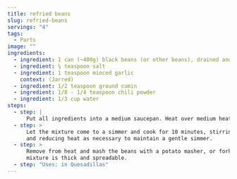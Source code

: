 ```yaml
---
title: refried beans
slug: refried-beans
servings: "4"
tags:
  - Parts
image: ""
ingredients:
  - ingredient: 1 can (~400g) black beans (or other beans), drained and rinsed
  - ingredient: ¼ teaspoon salt
  - ingredient: 1 teaspoon minced garlic
    context: (Jarred)
  - ingredient: 1/2 teaspoon ground cumin
  - ingredient: 1/8 - 1/4 teaspoon chili powder
  - ingredient: 1/3 cup water
steps:
  - step: |
      Put all ingredients into a medium saucepan. Heat over medium heat. 
  - step: >
      Let the mixture come to a simmer and cook for 10 minutes, stirring often,
      and reducing heat as necessary to maintain a gentle simmer. 
  - step: >
      Remove from heat and mash the beans with a potato masher, or fork until
      mixture is thick and spreadable.
  - step: "Uses: in Quesadillas"
---
```

